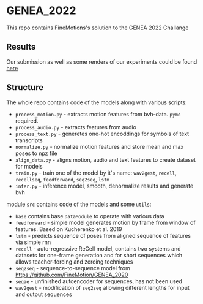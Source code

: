 # GENEA_2022
This repo contains FineMotions's solution to the GENEA 2022 Challange

## Results
Our submission as well as some renders of our experiments could be 
found [here](https://drive.google.com/drive/folders/1fMnBO2Z1iTqqfWy_gR5VFwfGHJ-ZjkQY?usp=sharing)

## Structure
The whole repo contains code of the models along with various scripts:
- `process_motion.py` - extracts motion features from bvh-data. `pymo` required.
- `process_audio.py` - extracts features from audio
- `process_text.py` - generetes one-hot encoddings for symbols of text transcripts
- `normalize.py` - normalize motion features and store mean and max poses to npz file
- `align_data.py` - aligns motion, audio and text features to create dataset for models
- `train.py` - train one of the model by it's name: `wav2gest`, `recell`, `recellseq`, `feedforward`, `seq2seq`, `lstm`
- `infer.py` - inference model, smooth, denormalize results and generate bvh

module `src` contains code of the models and some `utils`:
- `base` contains base `DataModule` to operate with various data
- `feedforward` - simple model generates motion by frame from window of features. Based on Kucherenko et al. 2019 
- `lstm` - predicts sequence of poses from aligned sequence of features via simple rnn
- `recell` - auto-regressive ReCell model, contains two systems and datasets for one-frame generation 
and for short sequences which allows teacher-forcing and zeroing techniques
- `seq2seq` - sequence-to-sequence model from https://github.com/FineMotion/GENEA_2020
- `seqae` - unfinished autoencoder for sequences, has not been used
- `wav2gest` - modification of `seq2seq` allowing different lengths for input and output sequences 